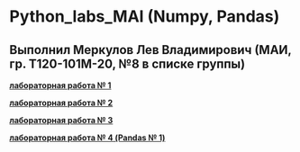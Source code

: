 # Python_labs_MAI (Numpy, Pandas)
## Выполнил Меркулов Лев Владимирович (МАИ, гр. Т120-101М-20, №8 в списке группы)
**[лабораторная работа № 1](https://github.com/Dermogod/Numpy_labs_MAI/blob/main/numpy_first_lab.ipynb)**

**[лабораторная работа № 2](https://github.com/Dermogod/Numpy_labs_MAI/blob/main/numpy_second_lab.ipynb)**

**[лабораторная работа № 3](https://github.com/Dermogod/Numpy_labs_MAI/blob/main/numpy_third_lab.ipynb)**

**[лабораторная работа № 4 (Pandas № 1)]()**
